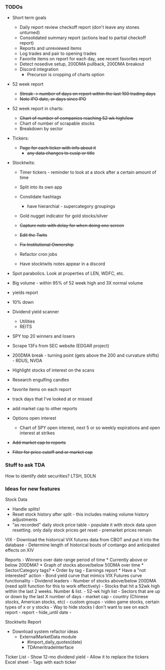 ### TODOs

* Short term goals
  - Daily report review checkoff report (don't leave any stones unturned)
  - Consolidated summary report (actions lead to partial checkoff report)
  - Reports and unreviewed items
  - Log trades and pair to opening trades
  - Favorite items on report for each day, see recent favorites report
  - Detect nosedive setup, 200DMA pullback, 200DMA breakout
  - Discord integration
    * Precursor is cropping of charts option  



* 52 week report
  - ~~Streak -> number of days on report within the last 100 trading days~~
  - ~~Note IPO date, or days since IPO~~                                   

* 52 week report in charts:
  - ~~Chart of number of companies reaching 52 wk high/low~~
  - Chart of number of scrapable stocks
  - Breakdown by sector

* Tickers: 
  - ~~Page for each ticker with info about it~~
    - ~~any data changes to cusip or title~~

* Stocktwits:
  - Timer tickers - reminder to look at a stock after a certain amount of time
  - Split into its own app
  - Conslidate hashtags
    - have hierarchial - supercategory groupings
  - Gold nugget indicator for gold stocks/silver
  - ~~Capture note with delay for when doing one screen~~
  - ~~Edit the Twits~~

  - ~~Fix Institutional Ownership~~
  - Refactor cron jobs
  - Have stocktwits notes appear in a discord


* Spot parabolics. Look at properties of LEN, WDFC, etc.
* Big volume - within 95% of 52 week high and 3X normal volume 
* yields report
* 10% down
* Dividend yield scanner
  - Utilities
  - REITS
* SPY top 20 winners and losers
* Scrape 13Fs from SEC website (EDGAR project)
* 200DMA break - turning point (gets above the 200 and curvature shifts) - RDUS, NVDA
* Highlight stocks of interest on the scans
* Research engulfing candles
* favorite items on each report
* track days that I've looked at or missed
* add market cap to other reports

* Options open interest
  - Chart of SPY open interest, next 5 or so weekly expirations and open interest at strikes

* ~~Add market cap to reports~~
* ~~Filter for price cutoff and or market cap~~

### Stuff to ask TDA

How to identify debt securities? LTSH, SOLN


### Ideas for new features



Stock Data
* Handle splits!
* Reset stock history after split - this includes making volume history adjustments
* "as recorded" daily stock price table - populate it with stock data upon resetting. only daily stock prices 
  get reset - premarket prices remain


VIX
    - Download the historical VIX futures data from CBOT and put it into the database
        - Determine length of historical bouts of contango and anticipated effects on XIV


Reports
    - Winners over date range period of time
        * Currently above or below 200DMA?
        * Graph of stocks above/below 50DMA over time
        * Sector/Category tags?
        * Order by tag
    - Earnings report
        * Have a "not interested" action
    - Bond yield curve that mimics VIX Futures curve functionality
    - Dividend leaders
    - Number of stocks above/below 200DMA (need split function for this to work effectively)
    - Stocks that hit a 52wk high within the last 2 weeks. Number & list.
    - 52-wk high list
    - Sectors that are up or down by the last X number of days
      - market cap
      - country (Chinese stocks, American stocks, etc)
      - custom groups - video game stocks, certain types of x or y stocks
    - Way to hide stocks I don't want to see on each report - report - hide_until date
    -  

    
Stocktwits Report

* Download system refactor ideas
    - ExternalMarketData module
        - \#import_daily_quotes(date)
        - TDAmeritradeInterface

Ticker List
    - Show 12-mo dividend yield
    - Allow it to replace the tickers Excel sheet
    - Tags with each ticker
    
    